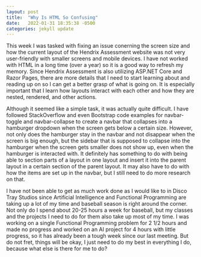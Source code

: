 ```yaml
---
layout: post
title:  "Why Is HTML So Confusing"
date:   2022-01-31 18:35:38 -0500
categories: jekyll update
---
```


This week I was tasked with fixing an issue conerning the screen size and how the current layout of the Hendrix Assessment website was not very user-friendly with smaller screens and mobile devices. I have not worked with HTML in a long time (over a year) so it is a good way to refresh my memory. Since Hendrix Assessment is also utilizing ASP.NET Core and Razor Pages, there are more details that I need to start learning about and reading up on so I can get a better grasp of what is going on. It is especially important that I learn how layouts interact with each other and how they are nested, rendered, and other actions. 

Although it seemed like a simple task, it was actually quite difficult. I have followed StackOverflow and even Bootstrap code examples for navbar-toggle and navbar-collapse to create a navbar that collapses into a hamburger dropdown when the screen gets below a certain size. However, not only does the hamburger stay in the navbar and not disappear when the screen is big enough, but the sidebar that is supposed to collapse into the hamburger when the screen gets smaller does not show up, even when the hamburger is interacted with. It definitely has something to do with being able to section parts of a layout in one layout and insert it into the parent layout in a certain section of the parent layout. It may also have to do with how the items are set up in the navbar, but I still need to do more research on that.

I have not been able to get as much work done as I would like to in Disco Tray Studios since Artificial Intelligence and Functional Programming are taking up a lot of my time and baseball season is right around the corner. Not only do I spend about 20-25 hours a week for baseball, but my classes and the projects I need to do for them also take up most of my time. I was working on a single Functional Programming problem for 2 1/2 hours and made no progress and worked on an AI project for 4 hours with little progress, so it has already been a tough week since our last meeting. But do not fret, things will be okay, I just need to do my best in everything I do, because what else is there for me to do?